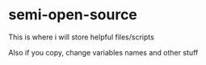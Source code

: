 # semi-open-source
This is where i will store helpful files/scripts

Also if you copy, change variables names and other stuff
